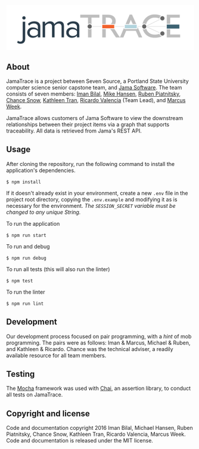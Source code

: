 ![Alt text](/public/img/logo.png)

## About

JamaTrace is a project between Seven Source, a Portland State University computer science senior capstone team, and
[Jama Software](https://github.com/JamaSoftware). The team consists of seven members:
[Iman Bilal](https://github.com/ibilal), [Mike Hansen](https://github.com/HansenML),
[Ruben Piatnitsky](https://github.com/ruv-prog-so), [Chance Snow](https://github.com/chances),
[Kathleen Tran](https://github.com/kathtran), [Ricardo Valencia](https://github.com/RickyV33) (Team Lead), and
[Marcus Week](https://github.com/Marc-Week).

JamaTrace allows customers of Jama Software to view the downstream relationships between their project items via a
graph that supports traceability. All data is retrieved from Jama's REST API.

## Usage

After cloning the repository, run the following command to install the application's dependencies.
```
$ npm install
```

If it doesn't already exist in your environment, create a new `.env` file in the project root directory, copying the
`.env.example` and modifying it as is necessary for the environment. *The `SESSION_SECRET` variable must be changed to
any unique String.*

To run the application
```
$ npm run start
```

To run and debug
```
$ npm run debug
```

To run all tests (this will also run the linter)
```
$ npm test
```

To run the linter
```
$ npm run lint
```

## Development

Our development process focused on pair programming, with a *hint* of mob programming. The pairs were as follows: Iman &
Marcus, Michael & Ruben, and Kathleen & Ricardo. Chance was the technical adviser, a readily available resource for all
team members.

## Testing

The [Mocha](https://mochajs.org) framework was used with [Chai](http://chaijs.com), an assertion library, to conduct all
tests on JamaTrace.

## Copyright and license

Code and documentation copyright 2016 Iman Bilal, Michael Hansen, Ruben Piatnitsky, Chance Snow,
Kathleen Tran, Ricardo Valencia, Marcus Week. Code and documentation is released under the MIT license.
